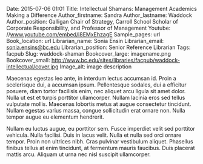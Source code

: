 Date: 2015-07-06 01:01
Title: Intellectual Shamans: Management Academics Making a Difference 
Author_firstname: Sandra 
Author_lastname: Waddock
Author_position: Galligan Chair of Strategy, Carroll School Scholar of Corporate Responsibility, and Professor of Management
Youtube: //www.youtube.com/embed/l8EMxEhzagE
Sample_pages: url
Book_location: url
Librarian_name:  Sonia Ensin
Librarian_email: sonia.ensins@bc.edu
Librarian_position: Senior Reference Librarian
Tags: facpub
Slug: waddock-shaman 
Bookcover_large: imagename.png
Bookcover_small: http://www.bc.edu/sites/libraries/facpub/waddock-intellectual/cover.jpg
Image_alt: image description

Maecenas egestas leo ante, in interdum lectus accumsan id. Proin a scelerisque dui, a accumsan ipsum. Pellentesque sodales, dui a efficitur posuere, diam tortor facilisis enim, nec aliquet arcu ligula sit amet dolor. Nulla ut est et turpis porttitor ullamcorper. Nullam lacinia eros sed tellus vulputate mollis. Maecenas lobortis metus at augue consectetur tincidunt. Nullam egestas varius massa, congue sollicitudin erat ornare non. Nulla tempor augue eu elementum hendrerit.

Nullam eu luctus augue, eu porttitor sem. Fusce imperdiet velit sed porttitor vehicula. Nulla facilisi. Duis in lacus velit. Nulla et nulla sed orci ornare tempor. Proin non ultrices nibh. Cras pulvinar vestibulum aliquet. Phasellus finibus tellus at enim tincidunt, at fermentum mauris faucibus. Duis placerat mattis arcu. Aliquam ut urna nec nisl suscipit ullamcorper. 
